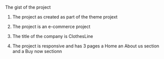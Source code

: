 The gist of the project

  1. The project as created as part of the theme projext

  2. The project is an e-commerce project	

  3. The title of the company is ClothesLine

  4. The project is responsive and has 3 pages a Home an About us section and a Buy now sectionn
